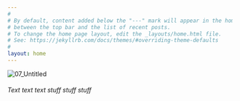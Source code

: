```yaml
---
#
# By default, content added below the "---" mark will appear in the home page
# between the top bar and the list of recent posts.
# To change the home page layout, edit the _layouts/home.html file.
# See: https://jekyllrb.com/docs/themes/#overriding-theme-defaults
#
layout: home
---
```

![07_Untitled](https://user-images.githubusercontent.com/83798945/117521096-f0c0c180-af79-11eb-9968-1c5c91684e04.jpg)
###### Text text text stuff stuff stuff

